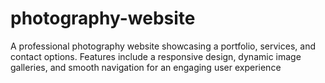 # photography-website
A professional photography website showcasing a portfolio, services, and contact options. Features include a responsive design, dynamic image galleries, and smooth navigation for an engaging user experience
